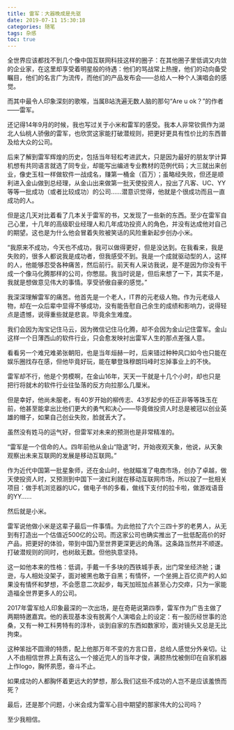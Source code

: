 ```yaml
---
title: 雷军：大器晚成是先驱
date: 2019-07-11 15:30:18
categories: 随笔
tags: 杂感
toc: true
---
```

全世界应该都找不到几个像中国互联网科技这样的圈子：在其他圈子里低调又内敛的企业家，在这里却享受着明星般的待遇：他们的骂战常上热搜，他们的动向备受瞩目，他们的名言广为流传，而他们的产品发布会——总给人一种个人演唱会的感觉。

而其中最令人印象深刻的歌喉，当属B站洗遍无数人脑的那句“Are u ok？”的作者——雷军。

还记得14年9月的时候，我也写过关于小米和雷军的感受。我本人非常钦佩作为湖北人仙桃人骄傲的雷军，也欣赏这家能打破潜规则，把更好更具有性价比的东西普及给大众的公司。

后来了解到雷军辉煌的历史，包括当年轻松考进武大，只是因为最好的朋友学计算机想有共同语言就选了同专业，却能写出编进专业教材的范例代码；大三就出来创业，像史玉柱一样做软件一战成名，赚第一桶金（百万）；虽略经失败，但还是顺利进入金山做到总经理，从金山出来做第一批天使投资人，投出了凡客、UC、YY等等一批成功（或者比较成功）的公司……潜意识觉得，他就是个很成功而且一直成功的人。

但是这几天对比着看了几本关于雷军的书，又发现了一些新的东西。至少在雷军自己心里，十几年的高级职业经理人和几年成功投资人的角色，并没有达成他对自己的期望。这也是为什么他会冒着失败被笑话的风险重新起步创办小米。

“我原来不成功，今天也不成功，我可以做得更好，但是没达到。在我看来，我是失败的，很多人都说我是成功者，但我感受不到。我是一个成就驱动型的人，这样的人，他能够忍受各种痛苦，然后前行。前天有人采访我说，是不是因为你没有干成一个像马化腾那样的公司，你憋屈。我当时说是，但后来想了一下，其实不是，我就是想做意见伟大的事情。享受骄傲自豪的感觉。”

我深深理解雷军的痛苦。他首先是一个老人，IT界的元老级人物。作为元老级人物，却在一众后辈中显得不够成功，没有能告慰自己余生的成绩和影响力，说得轻点是遗憾，说得重些就是悲哀。毕竟余生难度。

我们会因为淘宝记住马云，因为微信记住马化腾，却不会因为金山记住雷军。金山这样一个日薄西山的软件行业，只会愈发映衬出雷军人生的那点差强人意。

看看另一个难兄难弟张朝阳，也是当年烜赫一时，后来错过种种风口如今也只能在娱乐圈找存在感，但他毕竟好玩，能在攀登珠穆朗玛峰时忘掉事业上的不快。

雷军却不行，他是个劳模啊，在金山16年，天天一干就是十几个小时，却也只是把行将就木的软件行业往坠落的反方向拉那么几厘米。

但是幸好，他尚未服老，有40岁开始的柳传志、43岁起步的任正非等等珠玉在前，他甚至能拿出比他们更大的勇气和决心——毕竟做投资人时总是被冠以创业英雄的帽子，如果自己创业失败，脸就丢大了。

虽然没有姓马的运气好，但雷军对未来的预测也是非常精准的。

“雷军是一个信命的人。四年前他从金山“隐退”时，开始夜观天象，他说，从天象观察出未来互联网的发展是移动互联网。”

作为近代中国第一批星象师，还在金山时，他就瞄准了电商市场，创办了卓越，做天使投资人时，又预测到中国下一波红利就在移动互联网市场，所以投了一批相关项目：做手机浏览器的UC，做电子书的多看，做线下支付的拉卡啦，做游戏语音的YY……

然后就是小米。

雷军说他做小米是这辈子最后一件事情。为此他拉了六个三四十岁的老男人，从无到有打造出一个估值近500亿的公司。而这家公司也确实推出了一批低配高价的好产品，把更好的体验，带到中国乃至世界更深更远的角落。这条路当然并不顺遂。打破潜规则的同时，也树敌无数。但他执意坚持。

这一如他本来的性格：低调，手戴一千多块的西铁城手表，出门常坐经济舱；谦逊，与人相处没架子，面对被黑也敢于自黑；有情怀，一个坐拥上百亿资产的人如果没有情怀和梦想，不会愿意二次起步，每天加班加点甚至心力交瘁，只为一家能造福全世界更多人的公司。

2017年雷军给人印象最深的一次出场，是在奇葩说第四季，雷军作为广告主做了两期特邀嘉宾。他的表现基本没有脱离个人演唱会上的设定：有一股历经世事的沧桑，又有一种工科男特有的淳朴，谈到自家的东西如数家珍，面对镜头又总是无比拘束。

这种笨拙不圆滑的特质，配上他那万年不变的方言口音，总给人感觉分外亲切。让人不由相信世界上真有这么一个接近完人的当年才俊，满腔热忱被倒印在自家机器上作logo，胸怀夙愿，奋斗不止。

如果成功的人都胸怀着更远大的梦想，那么我们这些不成功的人岂不是应该羞愤而死？

最后，还是那个问题，小米会成为雷军心目中期望的那家伟大的公司吗？

至少我相信。
